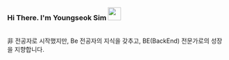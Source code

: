### Hi There. I'm Youngseok Sim <img src="https://raw.githubusercontent.com/MartinHeinz/MartinHeinz/master/wave.gif" width="30px"> 
<br>
非 전공자로 시작했지만, Be 전공자의 지식을 갖추고, BE(BackEnd) 전문가로의 성장을 지향합니다.
<!-- ![Youngseok's GitHub stats](https://github-readme-stats.vercel.app/api?username=Supreme-YS&theme=dark&show_icons=true) -->
<!-- 
#### :gift_heart: Career
| **Type** | **Date** | **Contents** | **Organizaition** |
|:--------:|:--------:|:--------:|:--------:|
| *Education* | 2011.03 ~ | department of Sport Medicine, Industrial Management Engineering | Kyunghee University|
| *Intern* | 2021.06 ~ 2021.12 | Strategy & Planning | Sandbox Network |
| *Field experience* | 2019.07 ~ 08| Verification of data on virtual reality exercise data | Mybenefit |
| *Field experience* | 2020.07 ~ 08| Project Planning for Rehabilitation Movement Using ROM | Mybenefit |
| *Experience* | 2019.02 ~ 06| Football Industry Academy 11th | Korea Professional Football League |
| *Experience* | 2018.09 ~ 12| Coding Education Voulunteer Using Micro:bit | JA Korea | -->
